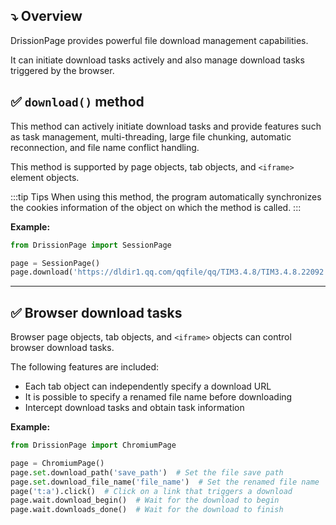 ⤵️ Overview
---

DrissionPage provides powerful file download management capabilities.

It can initiate download tasks actively and also manage download tasks triggered by the browser.

## ✅️️ `download()` method

This method can actively initiate download tasks and provide features such as task management, multi-threading, large file chunking, automatic reconnection, and file name conflict handling.

This method is supported by page objects, tab objects, and `<iframe>` element objects.

:::tip Tips
    When using this method, the program automatically synchronizes the cookies information of the object on which the method is called.
:::

**Example:**

```python
from DrissionPage import SessionPage

page = SessionPage()
page.download('https://dldir1.qq.com/qqfile/qq/TIM3.4.8/TIM3.4.8.22092.exe')
```

---

## ✅️️ Browser download tasks

Browser page objects, tab objects, and `<iframe>` objects can control browser download tasks.

The following features are included:

- Each tab object can independently specify a download URL
- It is possible to specify a renamed file name before downloading
- Intercept download tasks and obtain task information

**Example:**

```python
from DrissionPage import ChromiumPage

page = ChromiumPage()
page.set.download_path('save_path')  # Set the file save path
page.set.download_file_name('file_name')  # Set the renamed file name
page('t:a').click()  # Click on a link that triggers a download
page.wait.download_begin()  # Wait for the download to begin
page.wait.downloads_done()  # Wait for the download to finish
```

